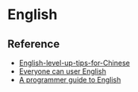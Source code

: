# English

## Reference

- [English-level-up-tips-for-Chinese](https://github.com/byoungd/English-level-up-tips-for-Chinese) 
- [Everyone can user English](https://github.com/xiaolai/everyone-can-use-english)
- [A programmer guide to English](https://github.com/yujiangshui/A-Programmers-Guide-to-English)